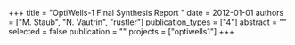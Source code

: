 +++
title = "OptiWells-1 Final Synthesis Report "
date = 2012-01-01
authors = ["M. Staub", "N. Vautrin", "rustler"]
publication_types = ["4"]
abstract = ""
selected = false
publication = ""
projects = ["optiwells1"]
+++

